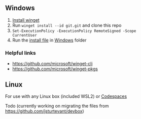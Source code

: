 ## Windows

1. [Install winget](https://docs.microsoft.com/en-us/windows/package-manager/winget/#install-winget)
1. Run `winget install --id git.git` and clone this repo
1. `Set-ExecutionPolicy -ExecutionPolicy RemoteSigned -Scope CurrentUser`
1. Run the [install file](windows/install.ps1) in [Windows](windows) folder

### Helpful links

- https://github.com/microsoft/winget-cli
- https://github.com/microsoft/winget-pkgs

## Linux

For use with any Linux box (included WSL2)  or [Codespaces](https://docs.github.com/en/codespaces/customizing-your-codespace/personalizing-codespaces-for-your-account)

Todo (currently working on migrating the files from https://github.com/jsturtevant/devbox)
